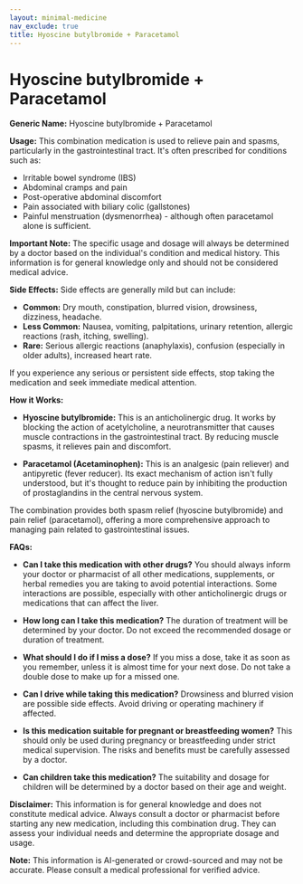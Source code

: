 ```yaml
---
layout: minimal-medicine
nav_exclude: true
title: Hyoscine butylbromide + Paracetamol
---
```


# Hyoscine butylbromide + Paracetamol

**Generic Name:** Hyoscine butylbromide + Paracetamol

**Usage:** This combination medication is used to relieve pain and spasms, particularly in the gastrointestinal tract.  It's often prescribed for conditions such as:

* Irritable bowel syndrome (IBS)
* Abdominal cramps and pain
* Post-operative abdominal discomfort
* Pain associated with biliary colic (gallstones)
* Painful menstruation (dysmenorrhea) - although often paracetamol alone is sufficient.

**Important Note:** The specific usage and dosage will always be determined by a doctor based on the individual's condition and medical history.  This information is for general knowledge only and should not be considered medical advice.


**Side Effects:**  Side effects are generally mild but can include:

* **Common:** Dry mouth, constipation, blurred vision, drowsiness, dizziness, headache.
* **Less Common:**  Nausea, vomiting, palpitations, urinary retention, allergic reactions (rash, itching, swelling).
* **Rare:**  Serious allergic reactions (anaphylaxis), confusion (especially in older adults), increased heart rate.

If you experience any serious or persistent side effects, stop taking the medication and seek immediate medical attention.


**How it Works:**

* **Hyoscine butylbromide:** This is an anticholinergic drug.  It works by blocking the action of acetylcholine, a neurotransmitter that causes muscle contractions in the gastrointestinal tract. By reducing muscle spasms, it relieves pain and discomfort.

* **Paracetamol (Acetaminophen):** This is an analgesic (pain reliever) and antipyretic (fever reducer).  Its exact mechanism of action isn't fully understood, but it's thought to reduce pain by inhibiting the production of prostaglandins in the central nervous system.

The combination provides both spasm relief (hyoscine butylbromide) and pain relief (paracetamol), offering a more comprehensive approach to managing pain related to gastrointestinal issues.


**FAQs:**

* **Can I take this medication with other drugs?**  You should always inform your doctor or pharmacist of all other medications, supplements, or herbal remedies you are taking to avoid potential interactions.  Some interactions are possible, especially with other anticholinergic drugs or medications that can affect the liver.

* **How long can I take this medication?**  The duration of treatment will be determined by your doctor. Do not exceed the recommended dosage or duration of treatment.

* **What should I do if I miss a dose?** If you miss a dose, take it as soon as you remember, unless it is almost time for your next dose. Do not take a double dose to make up for a missed one.

* **Can I drive while taking this medication?**  Drowsiness and blurred vision are possible side effects.  Avoid driving or operating machinery if affected.

* **Is this medication suitable for pregnant or breastfeeding women?** This should only be used during pregnancy or breastfeeding under strict medical supervision.  The risks and benefits must be carefully assessed by a doctor.

* **Can children take this medication?** The suitability and dosage for children will be determined by a doctor based on their age and weight.

**Disclaimer:** This information is for general knowledge and does not constitute medical advice. Always consult a doctor or pharmacist before starting any new medication, including this combination drug.  They can assess your individual needs and determine the appropriate dosage and usage.


**Note:** This information is AI-generated or crowd-sourced and may not be accurate. Please consult a medical professional for verified advice.